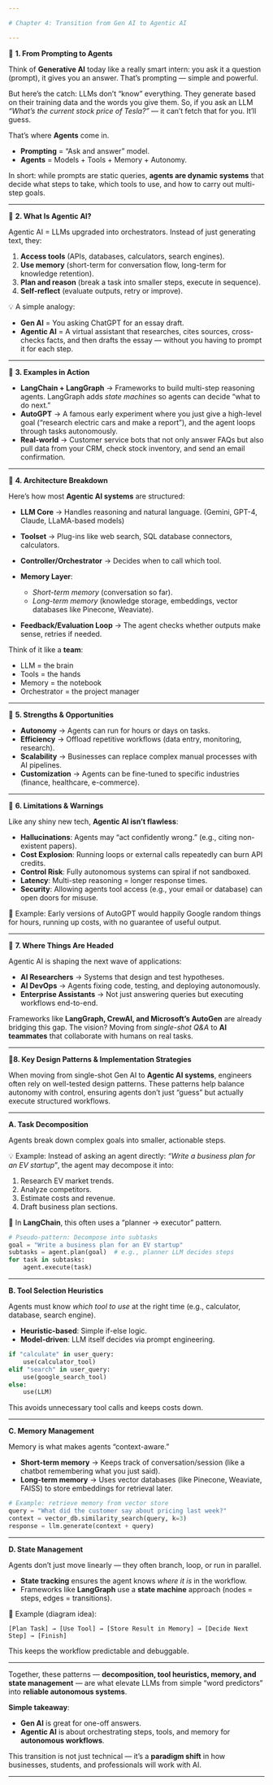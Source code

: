 ```yaml
---

# Chapter 4: Transition from Gen AI to Agentic AI

---
```


🔹 **1. From Prompting to Agents**

Think of **Generative AI** today like a really smart intern: you ask it a question (prompt), it gives you an answer. That’s prompting — simple and powerful.

But here’s the catch: LLMs don’t “know” everything. They generate based on their training data and the words you give them. So, if you ask an LLM *“What’s the current stock price of Tesla?”* — it can’t fetch that for you. It’ll guess.

That’s where **Agents** come in.

* **Prompting** = “Ask and answer” model.
* **Agents** = Models + Tools + Memory + Autonomy.

In short: while prompts are static queries, **agents are dynamic systems** that decide what steps to take, which tools to use, and how to carry out multi-step goals.

---

🔹 **2. What Is Agentic AI?**

Agentic AI = LLMs upgraded into orchestrators.
Instead of just generating text, they:

1. **Access tools** (APIs, databases, calculators, search engines).
2. **Use memory** (short-term for conversation flow, long-term for knowledge retention).
3. **Plan and reason** (break a task into smaller steps, execute in sequence).
4. **Self-reflect** (evaluate outputs, retry or improve).

💡 A simple analogy:

* **Gen AI** = You asking ChatGPT for an essay draft.
* **Agentic AI** = A virtual assistant that researches, cites sources, cross-checks facts, and then drafts the essay — without you having to prompt it for each step.

---
🔹 **3. Examples in Action**

* **LangChain + LangGraph** → Frameworks to build multi-step reasoning agents. LangGraph adds *state machines* so agents can decide “what to do next.”
* **AutoGPT** → A famous early experiment where you just give a high-level goal (“research electric cars and make a report”), and the agent loops through tasks autonomously.
* **Real-world** → Customer service bots that not only answer FAQs but also pull data from your CRM, check stock inventory, and send an email confirmation.

---

🔹 **4. Architecture Breakdown**

Here’s how most **Agentic AI systems** are structured:

* **LLM Core** → Handles reasoning and natural language. (Gemini, GPT-4, Claude, LLaMA-based models)
* **Toolset** → Plug-ins like web search, SQL database connectors, calculators.
* **Controller/Orchestrator** → Decides when to call which tool.
* **Memory Layer**:

  * *Short-term memory* (conversation so far).
  * *Long-term memory* (knowledge storage, embeddings, vector databases like Pinecone, Weaviate).
* **Feedback/Evaluation Loop** → The agent checks whether outputs make sense, retries if needed.

Think of it like a **team**:

* LLM = the brain
* Tools = the hands
* Memory = the notebook
* Orchestrator = the project manager

---

🔹 **5. Strengths & Opportunities**

* **Autonomy** → Agents can run for hours or days on tasks.
* **Efficiency** → Offload repetitive workflows (data entry, monitoring, research).
* **Scalability** → Businesses can replace complex manual processes with AI pipelines.
* **Customization** → Agents can be fine-tuned to specific industries (finance, healthcare, e-commerce).

---

🔹 **6. Limitations & Warnings**

Like any shiny new tech, **Agentic AI isn’t flawless**:

* **Hallucinations**: Agents may “act confidently wrong.” (e.g., citing non-existent papers).
* **Cost Explosion**: Running loops or external calls repeatedly can burn API credits.
* **Control Risk**: Fully autonomous systems can spiral if not sandboxed.
* **Latency**: Multi-step reasoning = longer response times.
* **Security**: Allowing agents tool access (e.g., your email or database) can open doors for misuse.

📌 Example: Early versions of AutoGPT would happily Google random things for hours, running up costs, with no guarantee of useful output.

---

🔹 **7. Where Things Are Headed**

Agentic AI is shaping the next wave of applications:

* **AI Researchers** → Systems that design and test hypotheses.
* **AI DevOps** → Agents fixing code, testing, and deploying autonomously.
* **Enterprise Assistants** → Not just answering queries but executing workflows end-to-end.

Frameworks like **LangGraph, CrewAI, and Microsoft’s AutoGen** are already bridging this gap. The vision? Moving from *single-shot Q\&A* to **AI teammates** that collaborate with humans on real tasks.

---

🔹**8. Key Design Patterns & Implementation Strategies**

When moving from single-shot Gen AI to **Agentic AI systems**, engineers often rely on well-tested design patterns. These patterns help balance autonomy with control, ensuring agents don’t just “guess” but actually execute structured workflows.

---

**A. Task Decomposition**

Agents break down complex goals into smaller, actionable steps.

💡 Example:
Instead of asking an agent directly: *“Write a business plan for an EV startup”*, the agent may decompose it into:

1. Research EV market trends.
2. Analyze competitors.
3. Estimate costs and revenue.
4. Draft business plan sections.

🔹 In **LangChain**, this often uses a “planner → executor” pattern.

```python
# Pseudo-pattern: Decompose into subtasks
goal = "Write a business plan for an EV startup"
subtasks = agent.plan(goal)  # e.g., planner LLM decides steps
for task in subtasks:
    agent.execute(task)
```

---

**B. Tool Selection Heuristics**

Agents must know *which tool to use* at the right time (e.g., calculator, database, search engine).

* **Heuristic-based**: Simple if-else logic.
* **Model-driven**: LLM itself decides via prompt engineering.

```python
if "calculate" in user_query:
    use(calculator_tool)
elif "search" in user_query:
    use(google_search_tool)
else:
    use(LLM)
```

This avoids unnecessary tool calls and keeps costs down.

---

**C. Memory Management**

Memory is what makes agents “context-aware.”

* **Short-term memory** → Keeps track of conversation/session (like a chatbot remembering what you just said).
* **Long-term memory** → Uses vector databases (like Pinecone, Weaviate, FAISS) to store embeddings for retrieval later.

```python
# Example: retrieve memory from vector store
query = "What did the customer say about pricing last week?"
context = vector_db.similarity_search(query, k=3)
response = llm.generate(context + query)
```

---

**D. State Management**

Agents don’t just move linearly — they often branch, loop, or run in parallel.

* **State tracking** ensures the agent knows *where it is* in the workflow.
* Frameworks like **LangGraph** use a **state machine** approach (nodes = steps, edges = transitions).

📌 Example (diagram idea):

```
[Plan Task] → [Use Tool] → [Store Result in Memory] → [Decide Next Step] → [Finish]
```

This keeps the workflow predictable and debuggable.

---

Together, these patterns — **decomposition, tool heuristics, memory, and state management** — are what elevate LLMs from simple “word predictors” into **reliable autonomous systems**.


**Simple takeaway**:

* **Gen AI** is great for one-off answers.
* **Agentic AI** is about orchestrating steps, tools, and memory for **autonomous workflows**.

This transition is not just technical — it’s a **paradigm shift** in how businesses, students, and professionals will work with AI.

---
